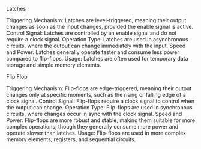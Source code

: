 Latches

Triggering Mechanism: Latches are level-triggered, meaning their output changes as soon as the input changes, provided the enable signal is active.
Control Signal: Latches are controlled by an enable signal and do not require a clock signal.
Operation Type: Latches are used in asynchronous circuits, where the output can change immediately with the input.
Speed and Power: Latches generally operate faster and consume less power compared to flip-flops.
Usage: Latches are often used for temporary data storage and simple memory elements.

Flip Flop

Triggering Mechanism: Flip-flops are edge-triggered, meaning their output changes only at specific moments, such as the rising or falling edge of a clock signal.
Control Signal: Flip-flops require a clock signal to control when the output can change.
Operation Type: Flip-flops are used in synchronous circuits, where changes occur in sync with the clock signal.
Speed and Power: Flip-flops are more robust and stable, making them suitable for more complex operations, though they generally consume more power and operate slower than latches.
Usage: Flip-flops are used in more complex memory elements, registers, and sequential circuits.
